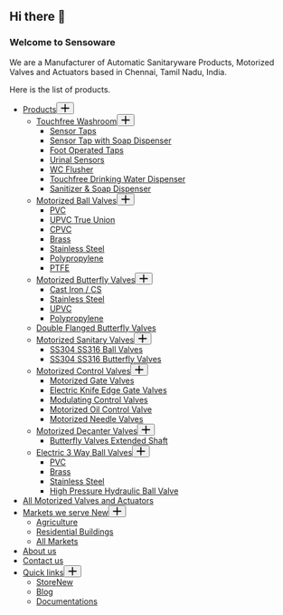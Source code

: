 ## Hi there 👋
### Welcome to Sensoware
We are a Manufacturer of Automatic Sanitaryware Products, Motorized Valves and Actuators based in Chennai, Tamil Nadu, India. <br> 

Here is the list of products. <br>

 <nav
	class="mobile-menu has-submenu"
	data-id="mobile-menu" data-interaction="click" data-toggle-type="type-1" data-submenu-dots="yes"	aria-label="Off Canvas Menu">
	<ul id="menu-mobile-menu" role="menubar"><li id="menu-item-650" class="menu-item menu-item-type-custom menu-item-object-custom menu-item-has-children menu-item-650" role="none"><span class="ct-sub-menu-parent"><a href="#" class="ct-menu-link" role="menuitem">Products</a><button class="ct-toggle-dropdown-mobile" aria-label="Expand dropdown menu" aria-haspopup="true" aria-expanded="false" role="menuitem"><svg class="ct-icon toggle-icon-2" width="15" height="15" viewBox="0 0 15 15"><path d="M14.1,6.6H8.4V0.9C8.4,0.4,8,0,7.5,0S6.6,0.4,6.6,0.9v5.7H0.9C0.4,6.6,0,7,0,7.5s0.4,0.9,0.9,0.9h5.7v5.7C6.6,14.6,7,15,7.5,15s0.9-0.4,0.9-0.9V8.4h5.7C14.6,8.4,15,8,15,7.5S14.6,6.6,14.1,6.6z"/></svg></button></span>
<ul class="sub-menu" role="menu">
	<li id="menu-item-652" class="menu-item menu-item-type-custom menu-item-object-custom menu-item-has-children menu-item-652" role="none"><span class="ct-sub-menu-parent"><a href="#" class="ct-menu-link" role="menuitem">Touchfree Washroom</a><button class="ct-toggle-dropdown-mobile" aria-label="Expand dropdown menu" aria-haspopup="true" aria-expanded="false" role="menuitem"><svg class="ct-icon toggle-icon-2" width="15" height="15" viewBox="0 0 15 15"><path d="M14.1,6.6H8.4V0.9C8.4,0.4,8,0,7.5,0S6.6,0.4,6.6,0.9v5.7H0.9C0.4,6.6,0,7,0,7.5s0.4,0.9,0.9,0.9h5.7v5.7C6.6,14.6,7,15,7.5,15s0.9-0.4,0.9-0.9V8.4h5.7C14.6,8.4,15,8,15,7.5S14.6,6.6,14.1,6.6z"/></svg></button></span>
	<ul class="sub-menu" role="menu">
		<li id="menu-item-1228" class="menu-item menu-item-type-post_type menu-item-object-page menu-item-1228" role="none"><a href="https://www.sensoware.com/sensor-taps/" class="ct-menu-link" role="menuitem">Sensor Taps</a></li>
		<li id="menu-item-666" class="menu-item menu-item-type-custom menu-item-object-custom menu-item-666" role="none"><a href="#" class="ct-menu-link" role="menuitem">Sensor Tap with Soap Dispenser</a></li>
		<li id="menu-item-1230" class="menu-item menu-item-type-post_type menu-item-object-page menu-item-1230" role="none"><a href="https://www.sensoware.com/foot-operated-taps/" class="ct-menu-link" role="menuitem">Foot Operated Taps</a></li>
		<li id="menu-item-5392" class="menu-item menu-item-type-post_type menu-item-object-page menu-item-5392" role="none"><a href="https://www.sensoware.com/urinal-sensors/" class="ct-menu-link" role="menuitem">Urinal Sensors</a></li>
		<li id="menu-item-1233" class="menu-item menu-item-type-post_type menu-item-object-page menu-item-1233" role="none"><a href="https://www.sensoware.com/automatic-toilet-flusher-kit/" class="ct-menu-link" role="menuitem">WC Flusher</a></li>
		<li id="menu-item-1234" class="menu-item menu-item-type-post_type menu-item-object-page menu-item-1234" role="none"><a href="https://www.sensoware.com/touchfree-drinking-water-dispenser/" class="ct-menu-link" role="menuitem">Touchfree Drinking Water Dispenser</a></li>
		<li id="menu-item-1231" class="menu-item menu-item-type-post_type menu-item-object-page menu-item-1231" role="none"><a href="https://www.sensoware.com/automatic-soap-dispensers-sanitizer-dispensers/" class="ct-menu-link" role="menuitem">Sanitizer &amp; Soap Dispenser</a></li>
	</ul>
</li>
	<li id="menu-item-657" class="menu-item menu-item-type-custom menu-item-object-custom menu-item-has-children menu-item-657" role="none"><span class="ct-sub-menu-parent"><a href="#" class="ct-menu-link" role="menuitem">Motorized Ball Valves</a><button class="ct-toggle-dropdown-mobile" aria-label="Expand dropdown menu" aria-haspopup="true" aria-expanded="false" role="menuitem"><svg class="ct-icon toggle-icon-2" width="15" height="15" viewBox="0 0 15 15"><path d="M14.1,6.6H8.4V0.9C8.4,0.4,8,0,7.5,0S6.6,0.4,6.6,0.9v5.7H0.9C0.4,6.6,0,7,0,7.5s0.4,0.9,0.9,0.9h5.7v5.7C6.6,14.6,7,15,7.5,15s0.9-0.4,0.9-0.9V8.4h5.7C14.6,8.4,15,8,15,7.5S14.6,6.6,14.1,6.6z"/></svg></button></span>
	<ul class="sub-menu" role="menu">
		<li id="menu-item-1236" class="menu-item menu-item-type-post_type menu-item-object-page menu-item-1236" role="none"><a href="https://www.sensoware.com/motorized-ball-valve-pvc-upvc-cpvc/" class="ct-menu-link" role="menuitem">PVC</a></li>
		<li id="menu-item-1238" class="menu-item menu-item-type-post_type menu-item-object-page menu-item-1238" role="none"><a href="https://www.sensoware.com/motorized-ball-valve-upvc-true-union-electric-actuated-ball-valves/" class="ct-menu-link" role="menuitem">UPVC True Union</a></li>
		<li id="menu-item-1237" class="menu-item menu-item-type-post_type menu-item-object-page menu-item-1237" role="none"><a href="https://www.sensoware.com/motorized-ball-valve-cpvc-electric-actuated/" class="ct-menu-link" role="menuitem">CPVC</a></li>
		<li id="menu-item-1235" class="menu-item menu-item-type-post_type menu-item-object-page menu-item-1235" role="none"><a href="https://www.sensoware.com/motorized-ball-valve-brass/" class="ct-menu-link" role="menuitem">Brass</a></li>
		<li id="menu-item-1239" class="menu-item menu-item-type-post_type menu-item-object-page menu-item-1239" role="none"><a href="https://www.sensoware.com/motorized-ball-valves-stainless-steel/" class="ct-menu-link" role="menuitem">Stainless Steel</a></li>
		<li id="menu-item-668" class="menu-item menu-item-type-custom menu-item-object-custom menu-item-668" role="none"><a href="#" class="ct-menu-link" role="menuitem">Polypropylene</a></li>
		<li id="menu-item-4615" class="menu-item menu-item-type-custom menu-item-object-custom menu-item-4615" role="none"><a href="#" class="ct-menu-link" role="menuitem">PTFE</a></li>
	</ul>
</li>
	<li id="menu-item-664" class="menu-item menu-item-type-custom menu-item-object-custom menu-item-has-children menu-item-664" role="none"><span class="ct-sub-menu-parent"><a href="#" class="ct-menu-link" role="menuitem">Motorized Butterfly Valves</a><button class="ct-toggle-dropdown-mobile" aria-label="Expand dropdown menu" aria-haspopup="true" aria-expanded="false" role="menuitem"><svg class="ct-icon toggle-icon-2" width="15" height="15" viewBox="0 0 15 15"><path d="M14.1,6.6H8.4V0.9C8.4,0.4,8,0,7.5,0S6.6,0.4,6.6,0.9v5.7H0.9C0.4,6.6,0,7,0,7.5s0.4,0.9,0.9,0.9h5.7v5.7C6.6,14.6,7,15,7.5,15s0.9-0.4,0.9-0.9V8.4h5.7C14.6,8.4,15,8,15,7.5S14.6,6.6,14.1,6.6z"/></svg></button></span>
	<ul class="sub-menu" role="menu">
		<li id="menu-item-1241" class="menu-item menu-item-type-post_type menu-item-object-page menu-item-1241" role="none"><a href="https://www.sensoware.com/motorized-butterfly-valves-manufacturer-in-india/" class="ct-menu-link" role="menuitem">Cast Iron / CS</a></li>
		<li id="menu-item-5667" class="menu-item menu-item-type-post_type menu-item-object-page menu-item-5667" role="none"><a href="https://www.sensoware.com/stainless-steel-butterfly-valve-with-electric-actuator/" class="ct-menu-link" role="menuitem">Stainless Steel</a></li>
		<li id="menu-item-1242" class="menu-item menu-item-type-post_type menu-item-object-page menu-item-1242" role="none"><a href="https://www.sensoware.com/motorized-upvc-butterfly-valve-electric-actuated/" class="ct-menu-link" role="menuitem">UPVC</a></li>
		<li id="menu-item-669" class="menu-item menu-item-type-custom menu-item-object-custom menu-item-669" role="none"><a href="#" class="ct-menu-link" role="menuitem">Polypropylene</a></li>
	</ul>
</li>
	<li id="menu-item-3576" class="menu-item menu-item-type-post_type menu-item-object-page menu-item-3576" role="none"><a href="https://www.sensoware.com/motorized-double-flanged-butterfly-valve/" class="ct-menu-link" role="menuitem">Double Flanged Butterfly Valves</a></li>
	<li id="menu-item-3639" class="menu-item menu-item-type-custom menu-item-object-custom menu-item-has-children menu-item-3639" role="none"><span class="ct-sub-menu-parent"><a href="#" class="ct-menu-link" role="menuitem">Motorized Sanitary Valves</a><button class="ct-toggle-dropdown-mobile" aria-label="Expand dropdown menu" aria-haspopup="true" aria-expanded="false" role="menuitem"><svg class="ct-icon toggle-icon-2" width="15" height="15" viewBox="0 0 15 15"><path d="M14.1,6.6H8.4V0.9C8.4,0.4,8,0,7.5,0S6.6,0.4,6.6,0.9v5.7H0.9C0.4,6.6,0,7,0,7.5s0.4,0.9,0.9,0.9h5.7v5.7C6.6,14.6,7,15,7.5,15s0.9-0.4,0.9-0.9V8.4h5.7C14.6,8.4,15,8,15,7.5S14.6,6.6,14.1,6.6z"/></svg></button></span>
	<ul class="sub-menu" role="menu">
		<li id="menu-item-3640" class="menu-item menu-item-type-post_type menu-item-object-page menu-item-3640" role="none"><a href="https://www.sensoware.com/electric-actuated-sanitary-ball-valves-on-off/" class="ct-menu-link" role="menuitem">SS304 SS316 Ball Valves</a></li>
		<li id="menu-item-3698" class="menu-item menu-item-type-post_type menu-item-object-page menu-item-3698" role="none"><a href="https://www.sensoware.com/electric-actuated-sanitary-butterfly-valve/" class="ct-menu-link" role="menuitem">SS304 SS316 Butterfly Valves</a></li>
	</ul>
</li>
	<li id="menu-item-3318" class="menu-item menu-item-type-custom menu-item-object-custom menu-item-has-children menu-item-3318" role="none"><span class="ct-sub-menu-parent"><a href="#" class="ct-menu-link" role="menuitem">Motorized Control Valves</a><button class="ct-toggle-dropdown-mobile" aria-label="Expand dropdown menu" aria-haspopup="true" aria-expanded="false" role="menuitem"><svg class="ct-icon toggle-icon-2" width="15" height="15" viewBox="0 0 15 15"><path d="M14.1,6.6H8.4V0.9C8.4,0.4,8,0,7.5,0S6.6,0.4,6.6,0.9v5.7H0.9C0.4,6.6,0,7,0,7.5s0.4,0.9,0.9,0.9h5.7v5.7C6.6,14.6,7,15,7.5,15s0.9-0.4,0.9-0.9V8.4h5.7C14.6,8.4,15,8,15,7.5S14.6,6.6,14.1,6.6z"/></svg></button></span>
	<ul class="sub-menu" role="menu">
		<li id="menu-item-1244" class="menu-item menu-item-type-post_type menu-item-object-page menu-item-1244" role="none"><a href="https://www.sensoware.com/motorized-gate-valves-electric-gate-valve-actuator/" class="ct-menu-link" role="menuitem">Motorized Gate Valves</a></li>
		<li id="menu-item-1245" class="menu-item menu-item-type-post_type menu-item-object-page menu-item-1245" role="none"><a href="https://www.sensoware.com/motorized-knife-edge-gate-valves/" class="ct-menu-link" role="menuitem">Electric Knife Edge Gate Valves</a></li>
		<li id="menu-item-1243" class="menu-item menu-item-type-post_type menu-item-object-page menu-item-1243" role="none"><a href="https://www.sensoware.com/modulating-control-valves/" class="ct-menu-link" role="menuitem">Modulating Control Valves</a></li>
		<li id="menu-item-3563" class="menu-item menu-item-type-post_type menu-item-object-page menu-item-3563" role="none"><a href="https://www.sensoware.com/motorized-actuator-sensitrol-oil-control-valve/" class="ct-menu-link" role="menuitem">Motorized Oil Control Valve</a></li>
		<li id="menu-item-4209" class="menu-item menu-item-type-post_type menu-item-object-page menu-item-4209" role="none"><a href="https://www.sensoware.com/electric-motorized-actuated-shut-off-and-regulating-needle-valves/" class="ct-menu-link" role="menuitem">Motorized Needle Valves</a></li>
	</ul>
</li>
	<li id="menu-item-3322" class="menu-item menu-item-type-custom menu-item-object-custom menu-item-has-children menu-item-3322" role="none"><span class="ct-sub-menu-parent"><a href="#" class="ct-menu-link" role="menuitem">Motorized Decanter Valves</a><button class="ct-toggle-dropdown-mobile" aria-label="Expand dropdown menu" aria-haspopup="true" aria-expanded="false" role="menuitem"><svg class="ct-icon toggle-icon-2" width="15" height="15" viewBox="0 0 15 15"><path d="M14.1,6.6H8.4V0.9C8.4,0.4,8,0,7.5,0S6.6,0.4,6.6,0.9v5.7H0.9C0.4,6.6,0,7,0,7.5s0.4,0.9,0.9,0.9h5.7v5.7C6.6,14.6,7,15,7.5,15s0.9-0.4,0.9-0.9V8.4h5.7C14.6,8.4,15,8,15,7.5S14.6,6.6,14.1,6.6z"/></svg></button></span>
	<ul class="sub-menu" role="menu">
		<li id="menu-item-1240" class="menu-item menu-item-type-post_type menu-item-object-page menu-item-1240" role="none"><a href="https://www.sensoware.com/motorized-butterfly-valve-extended-shaft/" class="ct-menu-link" role="menuitem">Butterfly Valves Extended Shaft</a></li>
	</ul>
</li>
	<li id="menu-item-3320" class="menu-item menu-item-type-custom menu-item-object-custom menu-item-has-children menu-item-3320" role="none"><span class="ct-sub-menu-parent"><a href="#" class="ct-menu-link" role="menuitem">Electric 3 Way Ball Valves</a><button class="ct-toggle-dropdown-mobile" aria-label="Expand dropdown menu" aria-haspopup="true" aria-expanded="false" role="menuitem"><svg class="ct-icon toggle-icon-2" width="15" height="15" viewBox="0 0 15 15"><path d="M14.1,6.6H8.4V0.9C8.4,0.4,8,0,7.5,0S6.6,0.4,6.6,0.9v5.7H0.9C0.4,6.6,0,7,0,7.5s0.4,0.9,0.9,0.9h5.7v5.7C6.6,14.6,7,15,7.5,15s0.9-0.4,0.9-0.9V8.4h5.7C14.6,8.4,15,8,15,7.5S14.6,6.6,14.1,6.6z"/></svg></button></span>
	<ul class="sub-menu" role="menu">
		<li id="menu-item-2876" class="menu-item menu-item-type-post_type menu-item-object-page menu-item-2876" role="none"><a href="https://www.sensoware.com/electric-actuated-pvc-3-way-ball-valves/" class="ct-menu-link" role="menuitem">PVC</a></li>
		<li id="menu-item-5806" class="menu-item menu-item-type-post_type menu-item-object-page menu-item-5806" role="none"><a href="https://www.sensoware.com/3-way-electric-ball-valve-brass/" class="ct-menu-link" role="menuitem">Brass</a></li>
		<li id="menu-item-4979" class="menu-item menu-item-type-post_type menu-item-object-page menu-item-4979" role="none"><a href="https://www.sensoware.com/electric-actuated-stainless-steel-3-way-ball-valves/" class="ct-menu-link" role="menuitem">Stainless Steel</a></li>
		<li id="menu-item-5805" class="menu-item menu-item-type-post_type menu-item-object-page menu-item-5805" role="none"><a href="https://www.sensoware.com/high-pressure-3-way-ball-valves-with-electric-actuator/" class="ct-menu-link" role="menuitem">High Pressure Hydraulic Ball Valve</a></li>
	</ul>
</li>
</ul>
</li>
<li id="menu-item-1228" class="menu-item menu-item-type-post_type menu-item-object-page menu-item-1228" role="none"><a href="https://www.sensoware.com/motorized-valves-and-actuators/" class="ct-menu-link" role="menuitem">All Motorized Valves and Actuators</a> </li> 
<li id="menu-item-674" class="menu-item menu-item-type-custom menu-item-object-custom menu-item-has-children menu-item-674" role="none"><span class="ct-sub-menu-parent"><a href="#" class="ct-menu-link" role="menuitem">Markets we serve<span class="ct-menu-badge"> New</span></a><button class="ct-toggle-dropdown-mobile" aria-label="Expand dropdown menu" aria-haspopup="true" aria-expanded="false" role="menuitem"><svg class="ct-icon toggle-icon-2" width="15" height="15" viewBox="0 0 15 15"><path d="M14.1,6.6H8.4V0.9C8.4,0.4,8,0,7.5,0S6.6,0.4,6.6,0.9v5.7H0.9C0.4,6.6,0,7,0,7.5s0.4,0.9,0.9,0.9h5.7v5.7C6.6,14.6,7,15,7.5,15s0.9-0.4,0.9-0.9V8.4h5.7C14.6,8.4,15,8,15,7.5S14.6,6.6,14.1,6.6z"/></svg></button></span>
<ul class="sub-menu" role="menu">
	<li id="menu-item-4733" class="menu-item menu-item-type-post_type menu-item-object-page menu-item-4733" role="none"><a href="https://www.sensoware.com/markets/agriculture/" class="ct-menu-link" role="menuitem">Agriculture</a></li>
	<li id="menu-item-5291" class="menu-item menu-item-type-post_type menu-item-object-page menu-item-5291" role="none"><a href="https://www.sensoware.com/markets/residential-buildings/" class="ct-menu-link" role="menuitem">Residential Buildings</a></li>
	<li id="menu-item-4734" class="menu-item menu-item-type-post_type menu-item-object-page menu-item-4734" role="none"><a href="https://www.sensoware.com/markets/" class="ct-menu-link" role="menuitem">All Markets</a></li>
</ul>
</li>
<li id="menu-item-983" class="menu-item menu-item-type-post_type menu-item-object-page menu-item-983" role="none"><a href="https://www.sensoware.com/about-us/" class="ct-menu-link" role="menuitem">About us</a></li>
<li id="menu-item-677" class="menu-item menu-item-type-post_type menu-item-object-page menu-item-677" role="none"><a href="https://www.sensoware.com/contact/" class="ct-menu-link" role="menuitem">Contact us</a></li>
<li id="menu-item-4932" class="menu-item menu-item-type-custom menu-item-object-custom menu-item-has-children menu-item-4932" role="none"><span class="ct-sub-menu-parent"><a href="#" class="ct-menu-link" role="menuitem">Quick links</a><button class="ct-toggle-dropdown-mobile" aria-label="Expand dropdown menu" aria-haspopup="true" aria-expanded="false" role="menuitem"><svg class="ct-icon toggle-icon-2" width="15" height="15" viewBox="0 0 15 15"><path d="M14.1,6.6H8.4V0.9C8.4,0.4,8,0,7.5,0S6.6,0.4,6.6,0.9v5.7H0.9C0.4,6.6,0,7,0,7.5s0.4,0.9,0.9,0.9h5.7v5.7C6.6,14.6,7,15,7.5,15s0.9-0.4,0.9-0.9V8.4h5.7C14.6,8.4,15,8,15,7.5S14.6,6.6,14.1,6.6z"/></svg></button></span>
<ul class="sub-menu" role="menu">
	<li id="menu-item-2298" class="menu-item menu-item-type-post_type menu-item-object-page menu-item-2298" role="none"><a href="https://www.sensoware.com/store/" class="ct-menu-link" role="menuitem">Store<span class="ct-menu-badge">New</span></a></li>
	<li id="menu-item-813" class="menu-item menu-item-type-post_type menu-item-object-page menu-item-813" role="none"><a href="https://www.sensoware.com/blog/" class="ct-menu-link" role="menuitem">Blog</a></li>
	<li id="menu-item-4933" class="menu-item menu-item-type-custom menu-item-object-custom menu-item-4933" role="none"><a href="https://www.sensoware.com/docs/" class="ct-menu-link" role="menuitem">Documentations</a></li>
</ul>
</li>
</ul></nav>

